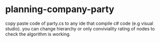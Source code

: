 # planning-company-party
copy paste code of party.cs to any ide that compile c# code (e.g visual studio).
you can change hierarchy or only conviviality rating of nodes to check the algorithm is working.

